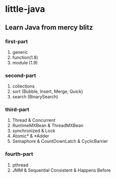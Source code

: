 # little-java

## Learn Java from mercy blitz
 
### first-part
 
1. generic
2. function(1.8)
3. module (1.9)
 
### second-part
 
1. collections
2. sort (Bubble, Insert, Merge, Quick)
3. search (BinarySearch)
 
### third-part
 
1. Thread & Concurrent
2. RuntimeMXBean & ThreadMXBean
3. synchronized & Lock
4. Atomic* & *Adder
5. Semaphore & CountDownLatch & CyclicBarrier

### fourth-part

1. pthread
2. JMM & Sequential Consistent & Happens Before
